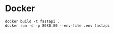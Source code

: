 # Docker

```console
docker build -t fastapi .
docker run -d -p 8080:80 --env-file .env fastapi
```

